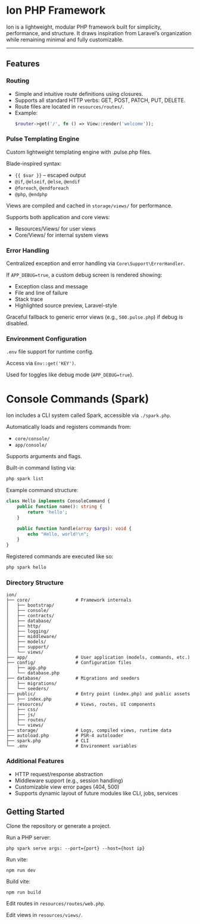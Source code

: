 # Ion PHP Framework

Ion is a lightweight, modular PHP framework built for simplicity, performance, and structure. It draws inspiration from Laravel’s organization while remaining minimal and fully customizable.

---

## Features

### Routing

- Simple and intuitive route definitions using closures.
- Supports all standard HTTP verbs: GET, POST, PATCH, PUT, DELETE.
- Route files are located in `resources/routes/`.
- Example:
  ```php
  $router->get('/', fn () => View::render('welcome'));
  ```

### Pulse Templating Engine

Custom lightweight templating engine with .pulse.php files.

Blade-inspired syntax:

- `{{ $var }}` – escaped output
- `@if`, `@elseif`, `@else`, `@endif`
- `@foreach`, `@endforeach`
- `@php`, `@endphp`

Views are compiled and cached in `storage/views/` for performance.

Supports both application and core views:

- Resources/Views/ for user views
- Core/Views/ for internal system views

### Error Handling

Centralized exception and error handling via `Core\Support\ErrorHandler`.

If `APP_DEBUG=true`, a custom debug screen is rendered showing:

- Exception class and message
- File and line of failure
- Stack trace
- Highlighted source preview, Laravel-style

Graceful fallback to generic error views (e.g., `500.pulse.php`) if debug is disabled.

### Environment Configuration

`.env` file support for runtime config.

Access via `Env::get('KEY')`.

Used for toggles like debug mode (`APP_DEBUG=true`).

# Console Commands (Spark)

Ion includes a CLI system called Spark, accessible via `./spark.php`.

Automatically loads and registers commands from:

- `core/console/`
- `app/console/`

Supports arguments and flags.

Built-in command listing via:

```bash
php spark list
```

Example command structure:

```php
class Hello implements ConsoleCommand {
    public function name(): string {
        return 'hello';
    }

    public function handle(array $args): void {
        echo "Hello, world!\n";
    }
}
```

Registered commands are executed like so:

```bash
php spark hello
```

### Directory Structure

```
ion/
├── core/                 # Framework internals
│   ├── bootstrap/
│   ├── console/
│   ├── contracts/
│   ├── database/
│   ├── http/
│   ├── logging/
│   ├── middleware/
│   ├── models/
│   ├── support/
│   └── views/
├── app/                  # User application (models, commands, etc.)
├── config/               # Configuration files
│   ├── app.php
│   └── database.php
├── database/             # Migrations and seeders
│   ├── migrations/
│   └── seeders/
├── public/               # Entry point (index.php) and public assets
│   ├── index.php
├── resources/            # Views, routes, UI components
│   ├── css/
│   ├── js/
│   ├── routes/
│   └── views/
├── storage/              # Logs, compiled views, runtime data
├── autoload.php          # PSR-4 autoloader
├── spark.php             # CLI
└── .env                  # Environment variables
```

### Additional Features

- HTTP request/response abstraction
- Middleware support (e.g., session handling)
- Customizable view error pages (404, 500)
- Supports dynamic layout of future modules like CLI, jobs, services

## Getting Started

Clone the repository or generate a project.

Run a PHP server:

```
php spark serve args: --port={port} --host={host ip}
```

Run vite:

```
npm run dev
```

Build vite:

```
npm run build
```

Edit routes in `resources/routes/web.php`.

Edit views in `resources/views/`.

